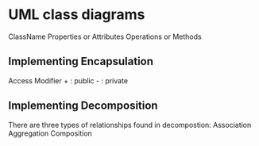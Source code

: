# UML class diagrams

ClassName
Properties or Attributes
Operations or Methods

## Implementing Encapsulation

Access Modifier
    + : public
    - : private

## Implementing Decomposition

There are three types of relationships found in decompostion:
    Association
    Aggregation
    Composition
    